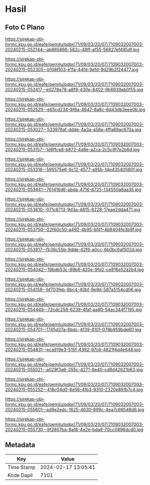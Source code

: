 # Hasil

## Foto C Plano

https://sirekap-obj-formc.kpu.go.id/eafe/pemilu/pdpr/71/09/03/20/07/7109032007003-20240215-052144--ab865866-582c-48ff-af55-56827ef495df.jpg

https://sirekap-obj-formc.kpu.go.id/eafe/pemilu/pdpr/71/09/03/20/07/7109032007003-20240215-052305--b108f103-e11a-44fd-9efd-9d29b2f24477.jpg

https://sirekap-obj-formc.kpu.go.id/eafe/pemilu/pdpr/71/09/03/20/07/7109032007003-20240215-052417--e0278e78-a8f9-430e-8402-9b6939ab0f55.jpg

https://sirekap-obj-formc.kpu.go.id/eafe/pemilu/pdpr/71/09/03/20/07/7109032007003-20240215-052529--e65cd234-3f6a-4647-8a8c-6d43db3eee0b.jpg

https://sirekap-obj-formc.kpu.go.id/eafe/pemilu/pdpr/71/09/03/20/07/7109032007003-20240215-053027--533978af-ddde-4a3a-a58a-4ffa89ac870a.jpg

https://sirekap-obj-formc.kpu.go.id/eafe/pemilu/pdpr/71/09/03/20/07/7109032007003-20240215-053157--1d6ffce8-b872-4d8e-a2ca-2c5c9f7e2b6d.jpg

https://sirekap-obj-formc.kpu.go.id/eafe/pemilu/pdpr/71/09/03/20/07/7109032007003-20240215-053316--595575e6-6c12-4577-a95b-14e43540560f.jpg

https://sirekap-obj-formc.kpu.go.id/eafe/pemilu/pdpr/71/09/03/20/07/7109032007003-20240215-053441--761416d6-abda-4716-8725-134550a8aa35.jpg

https://sirekap-obj-formc.kpu.go.id/eafe/pemilu/pdpr/71/09/03/20/07/7109032007003-20240215-053610--071c8713-9d3a-4815-8228-17eae2dda471.jpg

https://sirekap-obj-formc.kpu.go.id/eafe/pemilu/pdpr/71/09/03/20/07/7109032007003-20240215-053750--22f60c50-a492-4b95-bf41-4b9404fe3b9f.jpg

https://sirekap-obj-formc.kpu.go.id/eafe/pemilu/pdpr/71/09/03/20/07/7109032007003-20240215-053917--fb36c55b-9dde-42f6-a0cc-6b0bc6af502d.jpg

https://sirekap-obj-formc.kpu.go.id/eafe/pemilu/pdpr/71/09/03/20/07/7109032007003-20240215-054042--19bdb53c-89b6-420e-9fd2-ce816e52a2b4.jpg

https://sirekap-obj-formc.kpu.go.id/eafe/pemilu/pdpr/71/09/03/20/07/7109032007003-20240215-054158--bf703feb-9bc4-40bf-9e9d-587a5154cd06.jpg

https://sirekap-obj-formc.kpu.go.id/eafe/pemilu/pdpr/71/09/03/20/07/7109032007003-20240215-054449--72cdc258-6238-4faf-aa80-54ac344f7195.jpg

https://sirekap-obj-formc.kpu.go.id/eafe/pemilu/pdpr/71/09/03/20/07/7109032007003-20240215-054701--1745d37a-6bdc-4f39-8101-078b959bde60.jpg

https://sirekap-obj-formc.kpu.go.id/eafe/pemilu/pdpr/71/09/03/20/07/7109032007003-20240215-054831--eca919e3-515f-4392-97c6-4821f4d4e648.jpg

https://sirekap-obj-formc.kpu.go.id/eafe/pemilu/pdpr/71/09/03/20/07/7109032007003-20240215-055021--a029f3a6-355c-4271-8e40-cd8d42621b63.jpg

https://sirekap-obj-formc.kpu.go.id/eafe/pemilu/pdpr/71/09/03/20/07/7109032007003-20240215-055252--418c04d0-8e56-4fb3-9310-2320e891b7c4.jpg

https://sirekap-obj-formc.kpu.go.id/eafe/pemilu/pdpr/71/09/03/20/07/7109032007003-20240215-055601--ad9e2edc-1625-4630-899c-4ea7c66548d6.jpg

https://sirekap-obj-formc.kpu.go.id/eafe/pemilu/pdpr/71/09/03/20/07/7109032007003-20240215-055730--9f2807ba-8a16-4e2e-bda8-70cc0896dcd0.jpg


## Metadata

| Key        | Value               |
| ---------- | ------------------- |
| Time Stamp | 2024-02-17 13:05:41 |
| Kode Dapil | 7101                |




